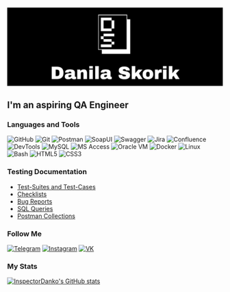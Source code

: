 ![Header](https://github.com/InspectorDanko/InspectorDanko/blob/main/assets/Danila%20Skorik.jpg)

## I'm an aspiring QA Engineer

### Languages and Tools
![GitHub](https://img.shields.io/badge/-Github-000000?style=for-the-badge&logo=Github&logoColor=222222)
![Git](https://img.shields.io/badge/-Git-000000?style=for-the-badge&logo=Git&logoColor=FF3F1E)
![Postman](https://img.shields.io/badge/-Postman-000000?style=for-the-badge&logo=Postman&logoColor=FE6C37)
![SoapUI](https://img.shields.io/badge/-Soap_UI-000000?style=for-the-badge&logo=SoapUI&logoColor=2684FF)
![Swagger](https://img.shields.io/badge/-Swagger-000000?style=for-the-badge&logo=Swagger&logoColor=7CEB4D)
![Jira](https://img.shields.io/badge/-Jira-000000?style=for-the-badge&logo=Jira&logoColor=2684FF)
![Confluence](https://img.shields.io/badge/-Confluence-000000?style=for-the-badge&logo=Confluence&logoColor=0081F7)
![DevTools](https://img.shields.io/badge/-devtools-000000?style=for-the-badge&logo=GoogleChrome&logoColor=2684FF)
![MySQL](https://img.shields.io/badge/-Mysql-000000?style=for-the-badge&logo=Mysql&logoColor=088181)
![MS Access](https://img.shields.io/badge/-MS_Access-000000?style=for-the-badge&logo=&logoColor=2684FF)
![Oracle VM](https://img.shields.io/badge/-Virtual_Box-000000?style=for-the-badge&logo=VirtualBox&logoColor=F3E7E5)
![Docker](https://img.shields.io/badge/-Docker-000000?style=for-the-badge&logo=Docker&logoColor=2684FF)
![Linux](https://img.shields.io/badge/-Linux-000000?style=for-the-badge&logo=Linux&logoColor=F6F7F5)
![Bash](https://img.shields.io/badge/-Bash-000000?style=for-the-badge&logo=GNUBash&logoColor=FEFEFE)
![HTML5](https://img.shields.io/badge/-HTML5-000000?style=for-the-badge&logo=HTML5&logoColor=E5532D)
![CSS3](https://img.shields.io/badge/-CSS3-000000?style=for-the-badge&logo=CSS3&logoColor=2684FF)

### Testing Documentation

- [Test-Suites and Test-Cases](https://github.com/InspectorDanko/Test-Cases)
- [Checklists](https://github.com/InspectorDanko/Checklists)
- [Bug Reports](https://github.com/InspectorDanko/Bug-Reports)
- [SQL Queries](https://github.com/InspectorDanko/SQL-Queries)
- [Postman Collections](https://github.com/InspectorDanko/Postman-Collections)

### Follow Me

[![Telegram](https://img.shields.io/badge/-Telegram-000000?style=for-the-badge&logo=Telegram&logoColor=2BA4DF)](https://t.me/danko_bako)
[![Instagram](https://img.shields.io/badge/-Instagram-000000?style=for-the-badge&logo=Instagram&logoColor=FE640B)](https://www.instagram.com/danko.185?igsh=MXJxMzd3Mm5ianozNw%3D%3D&utm_source=qr)
[![VK](https://img.shields.io/badge/-VK-000000?style=for-the-badge&logo=VK&logoColor=0F7FFE)](https://vk.com/danko.bako)

### My Stats
[![InspectorDanko's GitHub stats](https://github-readme-stats.vercel.app/api?username=InspectorDanko&show_icons=true&bg_color=000000&rank_icon=github&icon_color=FFFFFF&text_color=FFFFFF&title_color=FFFFFF&hide_border=true)](https://github.com/InspectorDanko/github-readme-stats)
